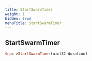 ```yaml
---
title: StartSwarmTimer
weight: 1
hidden: true
menuTitle: StartSwarmTimer
---
```

## StartSwarmTimer
```perl
$npc->StartSwarmTimer(uint32 duration)
```